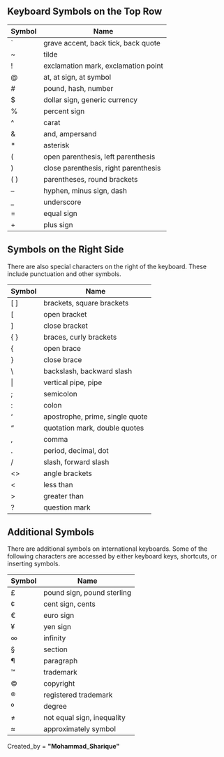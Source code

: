 ## Keyboard Symbols on the Top Row

| Symbol | Name                                 |
| ------ | ------------------------------------ |
| `      | grave accent, back tick, back quote  |
| ~      | tilde                                |
| !      | exclamation mark, exclamation point  |
| @      | at, at sign, at symbol               |
| #      | pound, hash, number                  |
| $      | dollar sign, generic currency        |
| %      | percent sign                         |
| ^      | carat                                |
| &      | and, ampersand                       |
| *      | asterisk                             |
| (      | open parenthesis, left parenthesis   |
| )      | close parenthesis, right parenthesis |
| ( )    | parentheses, round brackets          |
| –      | hyphen, minus sign, dash             |
| _      | underscore                           |
| =      | equal sign                           |
| +      | plus sign                            |

<div style="page-break-after: always; break-after: page;"></div>

## Symbols on the Right Side

There are also special characters on the right of the keyboard. These include punctuation and other symbols.

| Symbol | Name                            |
| ------ | ------------------------------- |
| [ ]    | brackets, square brackets       |
| [      | open bracket                    |
| ]      | close bracket                   |
| { }    | braces, curly brackets          |
| {      | open brace                      |
| }      | close brace                     |
| \      | backslash, backward slash       |
| \|     | vertical pipe, pipe             |
| ;      | semicolon                       |
| :      | colon                           |
| ‘      | apostrophe, prime, single quote |
| “      | quotation mark, double quotes   |
| ,      | comma                           |
| .      | period, decimal, dot            |
| /      | slash, forward slash            |
| <>     | angle brackets                  |
| <      | less than                       |
| >      | greater than                    |
| ?      | question mark                   |

<div style="page-break-after: always; break-after: page;"></div>

## Additional Symbols

There are additional symbols on international keyboards. Some of the  following characters are accessed by either keyboard keys, shortcuts, or inserting symbols.

| Symbol | Name                       |
| ------ | -------------------------- |
| £      | pound sign, pound sterling |
| ¢      | cent sign, cents           |
| €      | euro sign                  |
| ¥      | yen sign                   |
| ∞      | infinity                   |
| §      | section                    |
| ¶      | paragraph                  |
| ™      | trademark                  |
| ©      | copyright                  |
| ®      | registered trademark       |
| º      | degree                     |
| ≠      | not equal sign, inequality |
| ≈      | approximately symbol       |

Created_by = **"Mohammad_Sharique"**

